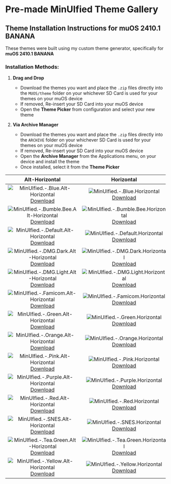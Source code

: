 # Pre-made MinUIfied Theme Gallery
## Theme Installation Instructions for muOS 2410.1 BANANA
These themes were built using my custom theme generator, specifically for **muOS 2410.1 BANANA**

### Installation Methods:

1. **Drag and Drop**  
   - Download the themes you want and place the `.zip` files directly into the `MUOS/theme` folder on your whichever SD Card is used for your themes on your muOS device
   - If removed, Re-insert your SD Card into your muOS device
   - Open the **Theme Picker** from configuration and select your new theme

2. **Via Archive Manager**  
   - Download the themes you want and place the `.zip` files directly into the `ARCHIVE` folder on your whichever SD Card is used for your themes on your muOS device
   - If removed, Re-insert your SD Card into your muOS device
   - Open the **Archive Manager** from the Applications menu, on your device and install the theme
   - Once installed, select it from the **Theme Picker**

| Alt-Horizontal | Horizontal | Vertical |
| :---: | :---: | :---: |
| ![MinUIfied.-.Blue.Alt-Horizontal](https://github.com/hmcneill46/muOS-MinUIfied-Theme-Generator/releases/download/themes-muos-v2410.1/MinUIfied.-.Blue.Alt-Horizontal.png) <br> [Download](https://github.com/hmcneill46/muOS-MinUIfied-Theme-Generator/releases/download/themes-muos-v2410.1/MinUIfied.-.Blue.Alt-Horizontal.zip) | ![MinUIfied.-.Blue.Horizontal](https://github.com/hmcneill46/muOS-MinUIfied-Theme-Generator/releases/download/themes-muos-v2410.1/MinUIfied.-.Blue.Horizontal.png) <br> [Download](https://github.com/hmcneill46/muOS-MinUIfied-Theme-Generator/releases/download/themes-muos-v2410.1/MinUIfied.-.Blue.Horizontal.zip) | ![MinUIfied.-.Blue.Vertical](https://github.com/hmcneill46/muOS-MinUIfied-Theme-Generator/releases/download/themes-muos-v2410.1/MinUIfied.-.Blue.Vertical.png) <br> [Download](https://github.com/hmcneill46/muOS-MinUIfied-Theme-Generator/releases/download/themes-muos-v2410.1/MinUIfied.-.Blue.Vertical.zip) | 
| ![MinUIfied.-.Bumble.Bee.Alt-Horizontal](https://github.com/hmcneill46/muOS-MinUIfied-Theme-Generator/releases/download/themes-muos-v2410.1/MinUIfied.-.Bumble.Bee.Alt-Horizontal.png) <br> [Download](https://github.com/hmcneill46/muOS-MinUIfied-Theme-Generator/releases/download/themes-muos-v2410.1/MinUIfied.-.Bumble.Bee.Alt-Horizontal.zip) | ![MinUIfied.-.Bumble.Bee.Horizontal](https://github.com/hmcneill46/muOS-MinUIfied-Theme-Generator/releases/download/themes-muos-v2410.1/MinUIfied.-.Bumble.Bee.Horizontal.png) <br> [Download](https://github.com/hmcneill46/muOS-MinUIfied-Theme-Generator/releases/download/themes-muos-v2410.1/MinUIfied.-.Bumble.Bee.Horizontal.zip) | ![MinUIfied.-.Bumble.Bee.Vertical](https://github.com/hmcneill46/muOS-MinUIfied-Theme-Generator/releases/download/themes-muos-v2410.1/MinUIfied.-.Bumble.Bee.Vertical.png) <br> [Download](https://github.com/hmcneill46/muOS-MinUIfied-Theme-Generator/releases/download/themes-muos-v2410.1/MinUIfied.-.Bumble.Bee.Vertical.zip) | 
| ![MinUIfied.-.Default.Alt-Horizontal](https://github.com/hmcneill46/muOS-MinUIfied-Theme-Generator/releases/download/themes-muos-v2410.1/MinUIfied.-.Default.Alt-Horizontal.png) <br> [Download](https://github.com/hmcneill46/muOS-MinUIfied-Theme-Generator/releases/download/themes-muos-v2410.1/MinUIfied.-.Default.Alt-Horizontal.zip) | ![MinUIfied.-.Default.Horizontal](https://github.com/hmcneill46/muOS-MinUIfied-Theme-Generator/releases/download/themes-muos-v2410.1/MinUIfied.-.Default.Horizontal.png) <br> [Download](https://github.com/hmcneill46/muOS-MinUIfied-Theme-Generator/releases/download/themes-muos-v2410.1/MinUIfied.-.Default.Horizontal.zip) | ![MinUIfied.-.Default.Vertical](https://github.com/hmcneill46/muOS-MinUIfied-Theme-Generator/releases/download/themes-muos-v2410.1/MinUIfied.-.Default.Vertical.png) <br> [Download](https://github.com/hmcneill46/muOS-MinUIfied-Theme-Generator/releases/download/themes-muos-v2410.1/MinUIfied.-.Default.Vertical.zip) | 
| ![MinUIfied.-.DMG.Dark.Alt-Horizontal](https://github.com/hmcneill46/muOS-MinUIfied-Theme-Generator/releases/download/themes-muos-v2410.1/MinUIfied.-.DMG.Dark.Alt-Horizontal.png) <br> [Download](https://github.com/hmcneill46/muOS-MinUIfied-Theme-Generator/releases/download/themes-muos-v2410.1/MinUIfied.-.DMG.Dark.Alt-Horizontal.zip) | ![MinUIfied.-.DMG.Dark.Horizontal](https://github.com/hmcneill46/muOS-MinUIfied-Theme-Generator/releases/download/themes-muos-v2410.1/MinUIfied.-.DMG.Dark.Horizontal.png) <br> [Download](https://github.com/hmcneill46/muOS-MinUIfied-Theme-Generator/releases/download/themes-muos-v2410.1/MinUIfied.-.DMG.Dark.Horizontal.zip) | ![MinUIfied.-.DMG.Dark.Vertical](https://github.com/hmcneill46/muOS-MinUIfied-Theme-Generator/releases/download/themes-muos-v2410.1/MinUIfied.-.DMG.Dark.Vertical.png) <br> [Download](https://github.com/hmcneill46/muOS-MinUIfied-Theme-Generator/releases/download/themes-muos-v2410.1/MinUIfied.-.DMG.Dark.Vertical.zip) | 
| ![MinUIfied.-.DMG.Light.Alt-Horizontal](https://github.com/hmcneill46/muOS-MinUIfied-Theme-Generator/releases/download/themes-muos-v2410.1/MinUIfied.-.DMG.Light.Alt-Horizontal.png) <br> [Download](https://github.com/hmcneill46/muOS-MinUIfied-Theme-Generator/releases/download/themes-muos-v2410.1/MinUIfied.-.DMG.Light.Alt-Horizontal.zip) | ![MinUIfied.-.DMG.Light.Horizontal](https://github.com/hmcneill46/muOS-MinUIfied-Theme-Generator/releases/download/themes-muos-v2410.1/MinUIfied.-.DMG.Light.Horizontal.png) <br> [Download](https://github.com/hmcneill46/muOS-MinUIfied-Theme-Generator/releases/download/themes-muos-v2410.1/MinUIfied.-.DMG.Light.Horizontal.zip) | ![MinUIfied.-.DMG.Light.Vertical](https://github.com/hmcneill46/muOS-MinUIfied-Theme-Generator/releases/download/themes-muos-v2410.1/MinUIfied.-.DMG.Light.Vertical.png) <br> [Download](https://github.com/hmcneill46/muOS-MinUIfied-Theme-Generator/releases/download/themes-muos-v2410.1/MinUIfied.-.DMG.Light.Vertical.zip) | 
| ![MinUIfied.-.Famicom.Alt-Horizontal](https://github.com/hmcneill46/muOS-MinUIfied-Theme-Generator/releases/download/themes-muos-v2410.1/MinUIfied.-.Famicom.Alt-Horizontal.png) <br> [Download](https://github.com/hmcneill46/muOS-MinUIfied-Theme-Generator/releases/download/themes-muos-v2410.1/MinUIfied.-.Famicom.Alt-Horizontal.zip) | ![MinUIfied.-.Famicom.Horizontal](https://github.com/hmcneill46/muOS-MinUIfied-Theme-Generator/releases/download/themes-muos-v2410.1/MinUIfied.-.Famicom.Horizontal.png) <br> [Download](https://github.com/hmcneill46/muOS-MinUIfied-Theme-Generator/releases/download/themes-muos-v2410.1/MinUIfied.-.Famicom.Horizontal.zip) | ![MinUIfied.-.Famicom.Vertical](https://github.com/hmcneill46/muOS-MinUIfied-Theme-Generator/releases/download/themes-muos-v2410.1/MinUIfied.-.Famicom.Vertical.png) <br> [Download](https://github.com/hmcneill46/muOS-MinUIfied-Theme-Generator/releases/download/themes-muos-v2410.1/MinUIfied.-.Famicom.Vertical.zip) | 
| ![MinUIfied.-.Green.Alt-Horizontal](https://github.com/hmcneill46/muOS-MinUIfied-Theme-Generator/releases/download/themes-muos-v2410.1/MinUIfied.-.Green.Alt-Horizontal.png) <br> [Download](https://github.com/hmcneill46/muOS-MinUIfied-Theme-Generator/releases/download/themes-muos-v2410.1/MinUIfied.-.Green.Alt-Horizontal.zip) | ![MinUIfied.-.Green.Horizontal](https://github.com/hmcneill46/muOS-MinUIfied-Theme-Generator/releases/download/themes-muos-v2410.1/MinUIfied.-.Green.Horizontal.png) <br> [Download](https://github.com/hmcneill46/muOS-MinUIfied-Theme-Generator/releases/download/themes-muos-v2410.1/MinUIfied.-.Green.Horizontal.zip) | ![MinUIfied.-.Green.Vertical](https://github.com/hmcneill46/muOS-MinUIfied-Theme-Generator/releases/download/themes-muos-v2410.1/MinUIfied.-.Green.Vertical.png) <br> [Download](https://github.com/hmcneill46/muOS-MinUIfied-Theme-Generator/releases/download/themes-muos-v2410.1/MinUIfied.-.Green.Vertical.zip) | 
| ![MinUIfied.-.Orange.Alt-Horizontal](https://github.com/hmcneill46/muOS-MinUIfied-Theme-Generator/releases/download/themes-muos-v2410.1/MinUIfied.-.Orange.Alt-Horizontal.png) <br> [Download](https://github.com/hmcneill46/muOS-MinUIfied-Theme-Generator/releases/download/themes-muos-v2410.1/MinUIfied.-.Orange.Alt-Horizontal.zip) | ![MinUIfied.-.Orange.Horizontal](https://github.com/hmcneill46/muOS-MinUIfied-Theme-Generator/releases/download/themes-muos-v2410.1/MinUIfied.-.Orange.Horizontal.png) <br> [Download](https://github.com/hmcneill46/muOS-MinUIfied-Theme-Generator/releases/download/themes-muos-v2410.1/MinUIfied.-.Orange.Horizontal.zip) | ![MinUIfied.-.Orange.Vertical](https://github.com/hmcneill46/muOS-MinUIfied-Theme-Generator/releases/download/themes-muos-v2410.1/MinUIfied.-.Orange.Vertical.png) <br> [Download](https://github.com/hmcneill46/muOS-MinUIfied-Theme-Generator/releases/download/themes-muos-v2410.1/MinUIfied.-.Orange.Vertical.zip) | 
| ![MinUIfied.-.Pink.Alt-Horizontal](https://github.com/hmcneill46/muOS-MinUIfied-Theme-Generator/releases/download/themes-muos-v2410.1/MinUIfied.-.Pink.Alt-Horizontal.png) <br> [Download](https://github.com/hmcneill46/muOS-MinUIfied-Theme-Generator/releases/download/themes-muos-v2410.1/MinUIfied.-.Pink.Alt-Horizontal.zip) | ![MinUIfied.-.Pink.Horizontal](https://github.com/hmcneill46/muOS-MinUIfied-Theme-Generator/releases/download/themes-muos-v2410.1/MinUIfied.-.Pink.Horizontal.png) <br> [Download](https://github.com/hmcneill46/muOS-MinUIfied-Theme-Generator/releases/download/themes-muos-v2410.1/MinUIfied.-.Pink.Horizontal.zip) | ![MinUIfied.-.Pink.Vertical](https://github.com/hmcneill46/muOS-MinUIfied-Theme-Generator/releases/download/themes-muos-v2410.1/MinUIfied.-.Pink.Vertical.png) <br> [Download](https://github.com/hmcneill46/muOS-MinUIfied-Theme-Generator/releases/download/themes-muos-v2410.1/MinUIfied.-.Pink.Vertical.zip) | 
| ![MinUIfied.-.Purple.Alt-Horizontal](https://github.com/hmcneill46/muOS-MinUIfied-Theme-Generator/releases/download/themes-muos-v2410.1/MinUIfied.-.Purple.Alt-Horizontal.png) <br> [Download](https://github.com/hmcneill46/muOS-MinUIfied-Theme-Generator/releases/download/themes-muos-v2410.1/MinUIfied.-.Purple.Alt-Horizontal.zip) | ![MinUIfied.-.Purple.Horizontal](https://github.com/hmcneill46/muOS-MinUIfied-Theme-Generator/releases/download/themes-muos-v2410.1/MinUIfied.-.Purple.Horizontal.png) <br> [Download](https://github.com/hmcneill46/muOS-MinUIfied-Theme-Generator/releases/download/themes-muos-v2410.1/MinUIfied.-.Purple.Horizontal.zip) | ![MinUIfied.-.Purple.Vertical](https://github.com/hmcneill46/muOS-MinUIfied-Theme-Generator/releases/download/themes-muos-v2410.1/MinUIfied.-.Purple.Vertical.png) <br> [Download](https://github.com/hmcneill46/muOS-MinUIfied-Theme-Generator/releases/download/themes-muos-v2410.1/MinUIfied.-.Purple.Vertical.zip) | 
| ![MinUIfied.-.Red.Alt-Horizontal](https://github.com/hmcneill46/muOS-MinUIfied-Theme-Generator/releases/download/themes-muos-v2410.1/MinUIfied.-.Red.Alt-Horizontal.png) <br> [Download](https://github.com/hmcneill46/muOS-MinUIfied-Theme-Generator/releases/download/themes-muos-v2410.1/MinUIfied.-.Red.Alt-Horizontal.zip) | ![MinUIfied.-.Red.Horizontal](https://github.com/hmcneill46/muOS-MinUIfied-Theme-Generator/releases/download/themes-muos-v2410.1/MinUIfied.-.Red.Horizontal.png) <br> [Download](https://github.com/hmcneill46/muOS-MinUIfied-Theme-Generator/releases/download/themes-muos-v2410.1/MinUIfied.-.Red.Horizontal.zip) | ![MinUIfied.-.Red.Vertical](https://github.com/hmcneill46/muOS-MinUIfied-Theme-Generator/releases/download/themes-muos-v2410.1/MinUIfied.-.Red.Vertical.png) <br> [Download](https://github.com/hmcneill46/muOS-MinUIfied-Theme-Generator/releases/download/themes-muos-v2410.1/MinUIfied.-.Red.Vertical.zip) | 
| ![MinUIfied.-.SNES.Alt-Horizontal](https://github.com/hmcneill46/muOS-MinUIfied-Theme-Generator/releases/download/themes-muos-v2410.1/MinUIfied.-.SNES.Alt-Horizontal.png) <br> [Download](https://github.com/hmcneill46/muOS-MinUIfied-Theme-Generator/releases/download/themes-muos-v2410.1/MinUIfied.-.SNES.Alt-Horizontal.zip) | ![MinUIfied.-.SNES.Horizontal](https://github.com/hmcneill46/muOS-MinUIfied-Theme-Generator/releases/download/themes-muos-v2410.1/MinUIfied.-.SNES.Horizontal.png) <br> [Download](https://github.com/hmcneill46/muOS-MinUIfied-Theme-Generator/releases/download/themes-muos-v2410.1/MinUIfied.-.SNES.Horizontal.zip) | ![MinUIfied.-.SNES.Vertical](https://github.com/hmcneill46/muOS-MinUIfied-Theme-Generator/releases/download/themes-muos-v2410.1/MinUIfied.-.SNES.Vertical.png) <br> [Download](https://github.com/hmcneill46/muOS-MinUIfied-Theme-Generator/releases/download/themes-muos-v2410.1/MinUIfied.-.SNES.Vertical.zip) | 
| ![MinUIfied.-.Tea.Green.Alt-Horizontal](https://github.com/hmcneill46/muOS-MinUIfied-Theme-Generator/releases/download/themes-muos-v2410.1/MinUIfied.-.Tea.Green.Alt-Horizontal.png) <br> [Download](https://github.com/hmcneill46/muOS-MinUIfied-Theme-Generator/releases/download/themes-muos-v2410.1/MinUIfied.-.Tea.Green.Alt-Horizontal.zip) | ![MinUIfied.-.Tea.Green.Horizontal](https://github.com/hmcneill46/muOS-MinUIfied-Theme-Generator/releases/download/themes-muos-v2410.1/MinUIfied.-.Tea.Green.Horizontal.png) <br> [Download](https://github.com/hmcneill46/muOS-MinUIfied-Theme-Generator/releases/download/themes-muos-v2410.1/MinUIfied.-.Tea.Green.Horizontal.zip) | ![MinUIfied.-.Tea.Green.Vertical](https://github.com/hmcneill46/muOS-MinUIfied-Theme-Generator/releases/download/themes-muos-v2410.1/MinUIfied.-.Tea.Green.Vertical.png) <br> [Download](https://github.com/hmcneill46/muOS-MinUIfied-Theme-Generator/releases/download/themes-muos-v2410.1/MinUIfied.-.Tea.Green.Vertical.zip) | 
| ![MinUIfied.-.Yellow.Alt-Horizontal](https://github.com/hmcneill46/muOS-MinUIfied-Theme-Generator/releases/download/themes-muos-v2410.1/MinUIfied.-.Yellow.Alt-Horizontal.png) <br> [Download](https://github.com/hmcneill46/muOS-MinUIfied-Theme-Generator/releases/download/themes-muos-v2410.1/MinUIfied.-.Yellow.Alt-Horizontal.zip) | ![MinUIfied.-.Yellow.Horizontal](https://github.com/hmcneill46/muOS-MinUIfied-Theme-Generator/releases/download/themes-muos-v2410.1/MinUIfied.-.Yellow.Horizontal.png) <br> [Download](https://github.com/hmcneill46/muOS-MinUIfied-Theme-Generator/releases/download/themes-muos-v2410.1/MinUIfied.-.Yellow.Horizontal.zip) | ![MinUIfied.-.Yellow.Vertical](https://github.com/hmcneill46/muOS-MinUIfied-Theme-Generator/releases/download/themes-muos-v2410.1/MinUIfied.-.Yellow.Vertical.png) <br> [Download](https://github.com/hmcneill46/muOS-MinUIfied-Theme-Generator/releases/download/themes-muos-v2410.1/MinUIfied.-.Yellow.Vertical.zip) | 
